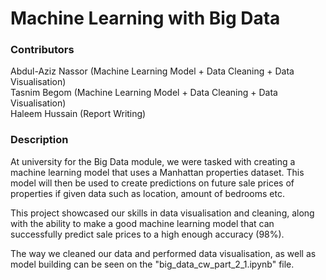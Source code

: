 # Machine Learning with Big Data



### Contributors
Abdul-Aziz Nassor (Machine Learning Model + Data Cleaning + Data Visualisation) <br>
Tasnim Begom (Machine Learning Model + Data Cleaning + Data Visualisation) <br>
Haleem Hussain (Report Writing) <br>



### Description


At university for the Big Data module, we were tasked with creating a machine learning model that uses a Manhattan properties dataset. This model will then be used to create predictions on future sale prices of properties if given data such as location, amount of bedrooms etc. 


This project showcased our skills in data visualisation and cleaning, along with the ability to make a good machine learning model that can successfully predict sale prices to a high enough accuracy (98%).


The way we cleaned our data and performed data visualisation, as well as model building can be seen on the "big_data_cw_part_2_1.ipynb" file.
